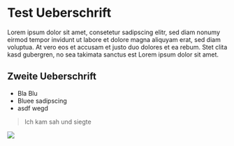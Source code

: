 # Test Ueberschrift
Lorem ipsum dolor sit amet, consetetur sadipscing elitr, sed diam nonumy eirmod tempor invidunt ut labore et dolore magna aliquyam erat, sed diam voluptua. At vero eos et accusam et justo duo dolores et ea rebum. Stet clita kasd gubergren, no sea takimata sanctus est Lorem ipsum dolor sit amet.
## Zweite Ueberschrift
* Bla Blu
* Bluee sadipscing
* asdf wegd
> Ich kam sah
> und siegte
<img src="https://i.pinimg.com/originals/94/67/f3/9467f3cccf1c8a53904796001515cacd.jpg"/>
